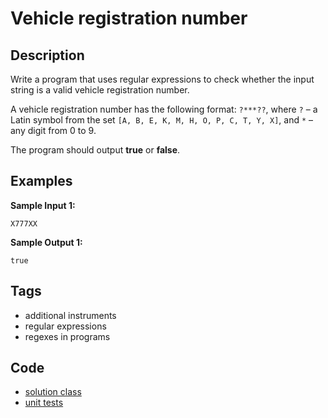 #  Vehicle registration number

## Description
Write a program that uses regular expressions to check whether the input string is a valid vehicle registration number.

A vehicle registration number has the following format: `?***??`, where `?` – a Latin symbol from the set `[A, B, E, K, M, H, O, P, C, T, Y, X]`, and `*` – any digit from 0 to 9.

The program should output **true** or **false**.

## Examples
**Sample Input 1:**
```console
X777XX

```

**Sample Output 1:**
```console
true
```

## Tags
- additional instruments
- regular expressions
- regexes in programs

## Code
- [solution class](./src/main/java/VehicleRegistration.java)
- [unit tests](./src/test/java/SomeParamTest.java)